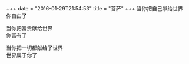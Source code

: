 +++
date = "2016-01-29T21:54:53"
title = "菩萨"
+++
当你把自己献给世界  
你自由了  
  
当你把富贵献给世界  
你富有了  
  
当你把一切都献给了世界  
世界属于你了  